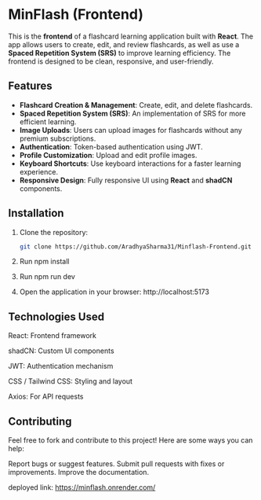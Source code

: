 # MinFlash (Frontend)

This is the **frontend** of a flashcard learning application built with **React**. The app allows users to create, edit, and review flashcards, as well as use a **Spaced Repetition System (SRS)** to improve learning efficiency. The frontend is designed to be clean, responsive, and user-friendly.

## Features

- **Flashcard Creation & Management**: Create, edit, and delete flashcards.
- **Spaced Repetition System (SRS)**: An implementation of SRS for more efficient learning.
- **Image Uploads**: Users can upload images for flashcards without any premium subscriptions.
- **Authentication**: Token-based authentication using JWT.
- **Profile Customization**: Upload and edit profile images.
- **Keyboard Shortcuts**: Use keyboard interactions for a faster learning experience.
- **Responsive Design**: Fully responsive UI using **React** and **shadCN** components.

## Installation

1. Clone the repository:
   ```bash
   git clone https://github.com/AradhyaSharma31/Minflash-Frontend.git

2. Run npm install

3. Run npm run dev

4. Open the application in your browser:
   http://localhost:5173

## Technologies Used
React: Frontend framework

shadCN: Custom UI components

JWT: Authentication mechanism

CSS / Tailwind CSS: Styling and layout

Axios: For API requests

## Contributing
Feel free to fork and contribute to this project! Here are some ways you can help:

Report bugs or suggest features.
Submit pull requests with fixes or improvements.
Improve the documentation.


deployed link:
https://minflash.onrender.com/
